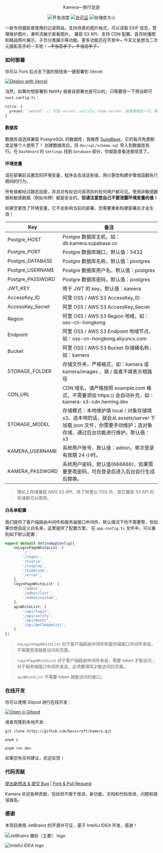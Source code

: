 <p align="center">
Kamera—旅行足迹
</p>
<p align="center">
  <img src="https://img.shields.io/badge/%E5%BC%80%E5%8F%91%E8%BF%9B%E5%BA%A6-%E5%BC%80%E5%8F%91%E4%B8%AD-brightgreen?style=flat-square" alt="开发进度">
  <a href="https://github.com/besscroft/kamera/blob/master/LICENSE"><img src="https://img.shields.io/github/license/besscroft/kamera?style=flat-square" alt="许可证"></a>
  <img src="https://img.shields.io/github/repo-size/besscroft/kamera?style=flat-square&color=328657" alt="存储库大小">
</p>

一款专供摄影佬使用的记录网站，支持场景的图片格式，可以读取 EXIF 信息，管理维护图片，瀑布流展示查看图片。
兼容 S3 API、支持 CDN 配置。首页轮播图和精品照片展示，子页分类展示等功能。更多功能还在开发中~
今天又是想当二次元摄影高手的一天呢！~~~不当高手了，不当高手了~~~

### 如何部署

你可以 Fork 后点击下面的按钮来一键部署到 Vercel

<a href="https://vercel.com/new/clone?repository-url=https%3A%2F%2Fgithub.com%2Fbesscroft%2Fkamera&env=Postgre_HOST,Postgre_PORT,Postgre_DATABASE,Postgre_USERNAME,Postgre_PASSWORD,JWT_KEY,STORAGE_MODEL,KAMERA_USERNAME,KAMERA_PASSWORD"><img src="https://vercel.com/button" alt="Deploy with Vercel"/></a>

当然，如果你想部署到 Netlify 或者自部署也是可以的，只需要改一下预设即可 `nuxt.config.ts`：

```ts
nitro: {
  preset: 'vercel' // 可选 vercel、netlify、node-server，或者删除这一行，构建时也会自适应的。
}
```

#### 数据库

数据库请选择兼容 PostgreSQL 的数据库，我推荐 [SupaBase](https://supabase.com/)，它的每月免费额度足够个人使用了！
创建数据库后，将 `doc/sql/schema.sql` 导入到数据库执行。在 `Dashboard` 的 `Settings` 找到 `Database` 部分，你就能查看连接信息了。

#### 环境变量

请在部署前设置您的环境变量，程序会去读这些值，用以更改构建步骤或函数执行期间的行为。

所有值都经过静态加密，并且对有权访问该项目的任何用户都可见。使用非敏感数据和敏感数据（例如令牌）都是安全的。**但请注意您自己不要泄露环境变量的值！**

如果您更改了环境变量，它不会影响当前的部署，您需要重新构建部署后才会生效！

| Key              | 备注                                                                                              |
| ---------------- |-------------------------------------------------------------------------------------------------|
| Postgre_HOST     | Postgre 数据库主机，如：db.kamera.supabase.co                                                           |
| Postgre_PORT     | Postgre 数据库端口，默认值：5432                                                                          |
| Postgre_DATABASE | Postgre 数据库名称，默认值：postgres                                                                      |
| Postgre_USERNAME | Postgre 数据库用户名，默认值：postgres                                                                     |
| Postgre_PASSWORD | Postgre 数据库密码，默认值：postgres                                                                      |
| JWT_KEY          | 用于 JWT 的 key，默认值：kamera                                                                         |
| AccessKey_ID     | 阿里 OSS / AWS S3 AccessKey_ID                                                                    |
| AccessKey_Secret | 阿里 OSS / AWS S3 AccessKey_Secret                                                                |
| Region           | 阿里 OSS / AWS S3 Region 地域，如：oss-cn-hongkong                                                     |
| Endpoint         | 阿里 OSS / AWS S3 Endpoint 地域节点，如：oss-cn-hongkong.aliyuncs.com                                    |
| Bucket           | 阿里 OSS / AWS S3 Bucket 存储桶名称，如：kamera                                                           |
| STORAGE_FOLDER           | 存储文件夹，严格格式，如：kamera 或 kamera/images ，填 / 或者不填表示根路径                                              |
| CDN_URL          | CDN 域名，请严格按照 example.com 格式，不需要添加 https:// 会自动补充，如：kamera-s3-cdn.heming.dev                     |
| STORAGE_MODEL    | 存储模式：本地维护填 local / 对象存储填 s3。选本地的话，就会从 assets/server 下加载 json 文件，你需要手动维护；选对象存储，通过后台功能进行维护。默认值：s3 |
| KAMERA_USERNAME  | 系统用户账号，默认值：admin，单次登录有效期 24 小时。                                                                 |
| KAMERA_PASSWORD  | 系统用户密码，默认值(666666)，如果需要更改密码，可在登录后进入后台自行生成后替换。                                                   |

> 理论上存储兼容 AWS S3 API，除了阿里云 OSS 外，其它兼容 S3 API 的存储都可以使用。

#### 白名单配置

我们提供了客户端路由中间件和服务端接口中间件，默认情况下你不需要管，但如果你想自定义白名单，这里提供了配置方案。
在 `app.config.ts` 文件中，可以看到如下默认配置：

```ts
export default defineAppConfig({
    noLoginPageWhiteList: [
        '/',
        '/login',
        '/tietie',
        '/cosplay',
        '/timeline',
        '/error',
    ],
    loginPageWhiteList: [
        '/admin',
        '/admin/list',
        '/admin/system',
    ],
    apiWhiteList: [
        '/api/login',
        '/api/verify',
        '/api/music',
        '/api/getImageList',
    ]
})
```

> `noLoginPageWhiteList` 对于客户端路由中间件和服务端接口中间件来说，不需要登录就能访问的页面。
> 
> `loginPageWhiteList` 对于客户端路由中间件来说，需要 token 才能访问；对于服务端接口中间件来说，必须要填写才能访问的页面。
> 
> `apiWhiteList` 不需要 token 就能访问的接口。

### 在线开发

你可以使用 Gitpod 进行在线开发：

<p><a href="https://gitpod.io/#https://github.com/besscroft/kamera" rel="nofollow"><img src="https://camo.githubusercontent.com/1eb1ddfea6092593649f0117f7262ffa8fbd3017/68747470733a2f2f676974706f642e696f2f627574746f6e2f6f70656e2d696e2d676974706f642e737667" alt="Open in Gitpod" data-canonical-src="https://gitpod.io/button/open-in-gitpod.svg" style="max-width:100%;"></a></p>

或者克隆到本地开发:

```shell
git clone https://github.com/besscroft/kamera.git

pnpm i

pnpm run dev
```

如果您有任何建议，欢迎反馈！

### 代码贡献

[提出新想法 & 提交 Bug](https://github.com/besscroft/kamera/issues/new) | [Fork & Pull Request](https://github.com/besscroft/kamera/fork)

Kamera 欢迎各种贡献，包括但不限于改进，新功能，文档和代码改进，问题和错误报告。

### 感谢

本项目使用 JetBrains 的开源许可证，基于 IntelliJ IDEA 开发，感谢！

![JetBrains 徽标（主要） logo](https://resources.jetbrains.com/storage/products/company/brand/logos/jb_beam.svg)

![IntelliJ IDEA logo](https://resources.jetbrains.com/storage/products/company/brand/logos/IntelliJ_IDEA.svg)

